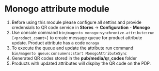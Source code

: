 # Monogo attribute module
1. Before using this module please configure all settins and provide credensials to QR code service in **Stores** -> **Configuration** - **Monogo**
2. Use console command `bin/magento monogo:synchronize-attribute:run [<product_count>]` to create message queue for product attribute update. Product attribute has a code `monogo`
3. To execute the queue and update the attribute run command `bin/magento queue:consumers:start MonogoAttributeSync`
4. Generated QR codes stored in the **pub/media/qr_codes** folder
5. Products with updated attributes will display the QR code on the PDP.